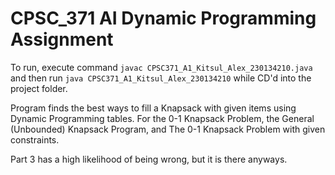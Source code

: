 # CPSC_371 AI Dynamic Programming Assignment

To run, execute command `javac CPSC371_A1_Kitsul_Alex_230134210.java` and then run `java CPSC371_A1_Kitsul_Alex_230134210` while CD'd into the project folder.

Program finds the best ways to fill a Knapsack with given items using Dynamic Programming tables. For the 0-1 Knapsack Problem, the General (Unbounded) Knapsack Program, and The 0-1 Knapsack Problem with given constraints.

Part 3 has a high likelihood of being wrong, but it is there anyways.
